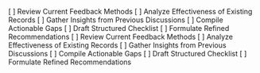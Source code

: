 [ ] Review Current Feedback Methods
[ ] Analyze Effectiveness of Existing Records
[ ] Gather Insights from Previous Discussions
[ ] Compile Actionable Gaps
[ ] Draft Structured Checklist
[ ] Formulate Refined Recommendations
[ ] Review Current Feedback Methods
[ ] Analyze Effectiveness of Existing Records
[ ] Gather Insights from Previous Discussions
[ ] Compile Actionable Gaps
[ ] Draft Structured Checklist
[ ] Formulate Refined Recommendations